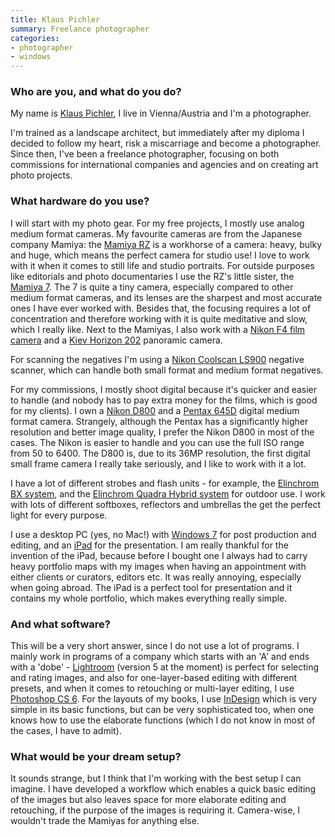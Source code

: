 ```yaml
---
title: Klaus Pichler
summary: Freelance photographer
categories:
- photographer
- windows
---
```


### Who are you, and what do you do?

My name is [Klaus Pichler](http://www.kpic.at/ "Klaus' website."), I live in Vienna/Austria and I'm a photographer. 

I'm trained as a landscape architect, but immediately after my diploma I decided to follow my heart, risk a miscarriage and become a photographer. Since then, I've been a freelance photographer, focusing on both commissions for international companies and agencies and on creating art photo projects.

### What hardware do you use?

I will start with my photo gear. For my free projects, I mostly use analog medium format cameras. My favourite cameras are from the Japanese company Mamiya: the [Mamiya RZ][rz67] is a workhorse of a camera: heavy, bulky and huge, which means the perfect camera for studio use! I love to work with it when it comes to still life and studio portraits. For outside purposes like editorials and photo documentaries I use the RZ's little sister, the [Mamiya 7][7]. The 7 is quite a tiny camera, especially compared to other medium format cameras, and its lenses are the sharpest and most accurate ones I have ever worked with. Besides that, the focusing requires a lot of concentration and therefore working with it is quite meditative and slow, which I really like.
Next to the Mamiyas, I also work with a [Nikon F4 film camera][f4] and a [Kiev Horizon 202][horizon-202] panoramic camera.

For scanning the negatives I'm using a [Nikon Coolscan LS900][super-coolscan-9000-ed] negative scanner, which can handle both small format and medium format negatives.

For my commissions, I mostly shoot digital because it's quicker and easier to handle (and nobody has to pay extra money for the films, which is good for my clients). I own a [Nikon D800][d800] and a [Pentax 645D][645d] digital medium format camera. Strangely, although the Pentax has a significantly higher resolution and better image quality, I prefer the Nikon D800 in most of the cases. The Nikon is easier to handle and you can use the full ISO range from 50 to 6400. The D800 is, due to its 36MP resolution, the first digital small frame camera I really take seriously, and I like to work with it a lot. 

I have a lot of different strobes and flash units - for example, the [Elinchrom BX system][bxri-500], and the [Elinchrom Quadra Hybrid system][quadra-hybrid] for outdoor use. I work with lots of different softboxes, reflectors and umbrellas the get the perfect light for every purpose.

I use a desktop PC (yes, no Mac!) with [Windows 7][windows-7] for post production and editing, and an [iPad][ipad-2] for the presentation. I am really thankful for the invention of the iPad, because before I bought one I always had to carry heavy portfolio maps with my images when having an appointment with either clients or curators, editors etc. It was really annoying, especially when going abroad. The iPad is a perfect tool for presentation and it contains my whole portfolio, which makes everything really simple.

### And what software?

This will be a very short answer, since I do not use a lot of programs. I mainly work in programs of a company which starts with an 'A' and ends with a 'dobe' - [Lightroom][] (version 5 at the moment) is perfect for selecting and rating images, and also for one-layer-based editing with different presets, and when it comes to retouching or multi-layer editing, I use [Photoshop CS 6][photoshop]. For the layouts of my books, I use [InDesign][] which is very simple in its basic functions, but can be very sophisticated too, when one knows how to use the elaborate functions (which I do not know in most of the cases, I have to admit).

### What would be your dream setup?

It sounds strange, but I think that I'm working with the best setup I can imagine. I have developed a workflow which enables a quick basic editing of the images but also leaves space for more elaborate editing and retouching, if the purpose of the images is requiring it. Camera-wise, I wouldn't trade the Mamiyas for anything else.

[rz67]: https://en.wikipedia.org/wiki/RZ67 "A medium format analog camera."
[7]: https://en.wikipedia.org/wiki/Mamiya_7 "A medium format camera."
[645d]: https://www.amazon.com/Pentax-645D-Medium-Format-Digital/dp/B004A4U886 "A 40 megapixel medium format DSLR."
[ipad-2]: https://www.apple.com/ipad/ "A tablet device."
[super-coolscan-9000-ed]: https://www.nikonusa.com/en/Nikon-Products/Product-Archive/Film-Scanners/9237/Super-COOLSCAN-9000-ED.html "A multi-format film scanner."
[f4]: https://en.wikipedia.org/wiki/Nikon_F4 "A 35mm analog SLR."
[horizon-202]: http://www.kievusa.com/panoramic.html "A panoramic film camera."
[d800]: https://www.amazon.com/Nikon-FX-Format-Digital-Camera-MODEL/dp/B0076AYNXM "A 36.3 megapixel DSLR."
[quadra-hybrid]: https://www.amazon.com/Elinchrom-Ranger-Quadra-Hybrid-10405-1/dp/B00B10CS30 "A set of camera lights."
[bxri-500]: http://www.elinchrom.com/product/BXRi-500.html "An external camera flash unit."
[indesign]: https://www.adobe.com/products/indesign.html "A desktop/web publishing application."
[lightroom]: https://www.adobe.com/products/photoshop-lightroom.html "Photo management and editing software."
[photoshop]: https://www.adobe.com/products/photoshop.html "A bitmap image editor."
[windows-7]: https://en.wikipedia.org/wiki/Windows_7 "An operating system."
